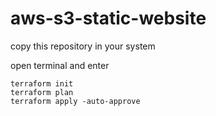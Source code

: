 # aws-s3-static-website

copy this repository in your system

open terminal and enter
```
terraform init
terraform plan
terraform apply -auto-approve
```
